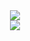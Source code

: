 <div align="center">
  <a href="https://github.com/NBprojekt">
    <img src="https://github-readme-stats.vercel.app/api?username=nbprojekt&count_private=true&bg_color=90,667eea,764ba2&title_color=fff&text_color=fff" />
  </a>
</div>
<div align="center">
  <a href="https://github.com/NBprojekt">
    <img src="https://github-readme-stats.vercel.app/api/top-langs/?username=nbprojekt&bg_color=100,764ba2,667eea&title_color=fff&text_color=fff" />
  </a>
</div>


<!--
My gradient: #667eea → #764ba2
-->
